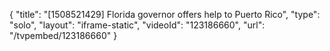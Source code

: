 {
    "title": "[1508521429] Florida governor offers help to Puerto Rico",
    "type": "solo",
    "layout": "iframe-static",
    "videoId": "123186660",
    "url": "\/tvpembed\/123186660"
}